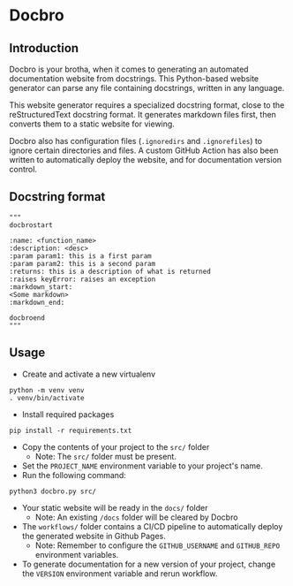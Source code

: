 # Docbro

## Introduction
Docbro is your brotha, when it comes to generating an automated documentation website from docstrings. This Python-based website generator can parse any file containing docstrings, written in any language.

This website generator requires a specialized docstring format, close to the reStructuredText docstring format. It generates markdown files first, then converts them to a static website for viewing.

Docbro also has configuration files (`.ignoredirs` and `.ignorefiles`) to ignore certain directories and files. A custom GitHub Action has also been written to automatically deploy the website, and for documentation version control.

## Docstring format
```
"""
docbrostart

:name: <function_name>
:description: <desc>
:param param1: this is a first param
:param param2: this is a second param
:returns: this is a description of what is returned
:raises keyError: raises an exception
:markdown_start:
<Some markdown>
:markdown_end:

docbroend
"""
```

## Usage
- Create and activate a new virtualenv
```
python -m venv venv
. venv/bin/activate
```
- Install required packages
```
pip install -r requirements.txt
```
- Copy the contents of your project to the `src/` folder
    - Note: The `src/` folder must be present.
- Set the `PROJECT_NAME` environment variable to your project's name.
- Run the following command:
```
python3 docbro.py src/
```
- Your static website will be ready in the `docs/` folder
    - Note: An existing `/docs` folder will be cleared by Docbro
- The `workflows/` folder contains a CI/CD pipeline to automatically deploy the generated website in Github Pages.
    - Note: Remember to configure the `GITHUB_USERNAME` and `GITHUB_REPO` environment variables.
- To generate documentation for a new version of your project, change the `VERSION` environment variable and rerun workflow.
